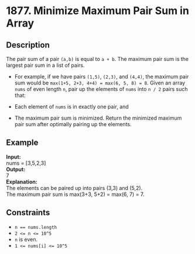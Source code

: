 # 1877. Minimize Maximum Pair Sum in Array

## Description

The pair sum of a pair `(a,b)` is equal to `a + b`. The maximum pair sum is the largest pair sum in a list of pairs.

- For example, if we have pairs `(1,5)`, `(2,3)`, and `(4,4)`, the maximum pair sum would be `max(1+5, 2+3, 4+4) = max(6, 5, 8) = 8`.
Given an array `nums` of even length `n`, pair up the elements of `nums` into `n / 2` pairs such that:

- Each element of `nums` is in exactly one pair, and
- The maximum pair sum is minimized.
Return the minimized maximum pair sum after optimally pairing up the elements.

## Example

**Input:**  
nums = [3,5,2,3]
<br>
**Output:**
<br>
7
<br>
**Explanation:**
<br>
The elements can be paired up into pairs (3,3) and (5,2).  
The maximum pair sum is max(3+3, 5+2) = max(6, 7) = 7.

## Constraints

- `n == nums.length`
- `2 <= n <= 10^5`
- `n` is even.
- `1 <= nums[i] <= 10^5`